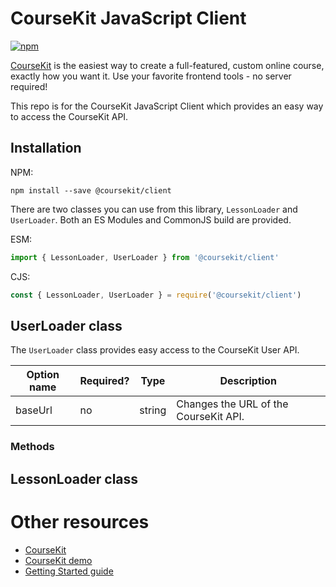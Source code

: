 # CourseKit JavaScript Client

[![npm](https://img.shields.io/npm/v/@coursekit/client.svg?maxAge=3600)](https://www.npmjs.com/package/@coursekit/client)

[CourseKit](https://coursekit.dev/) is the easiest way to create a full-featured, custom online course, exactly how you want it. Use your favorite frontend tools - no server required!

This repo is for the CourseKit JavaScript Client which provides an easy way to access the CourseKit API.

## Installation

NPM:

```
npm install --save @coursekit/client
```

There are two classes you can use from this library, `LessonLoader` and `UserLoader`. Both an ES Modules and CommonJS build are provided.

ESM:

```javascript
import { LessonLoader, UserLoader } from '@coursekit/client'
```

CJS:

```javascript
const { LessonLoader, UserLoader } = require('@coursekit/client')
```

## UserLoader class

The `UserLoader` class provides easy access to the CourseKit User API.

| Option name | Required? | Type | Description |
|-|-|-|-|
| baseUrl | no | string | Changes the URL of the CourseKit API. |

### Methods



## LessonLoader class

# Other resources

- [CourseKit](https://coursekit.dev)
- [CourseKit demo](https://coursekit-nuxt-demo.netlify.app/)
- [Getting Started guide](https://github.com/course-kit/guides/blob/master/getting-started.md)
